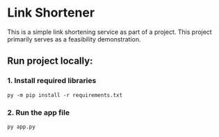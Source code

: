 # Link Shortener

This is a simple link shortening service as part of a project.
This project primarily serves as a feasibility demonstration.

## Run project locally:
### 1. Install required libraries
    py -m pip install -r requirements.txt
### 2. Run the app file
    py app.py